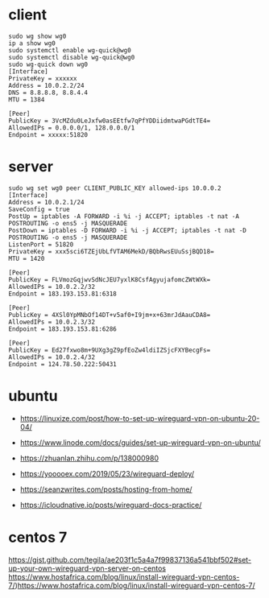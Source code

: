 # client
```
sudo wg show wg0
ip a show wg0
sudo systemctl enable wg-quick@wg0
sudo systemctl disable wg-quick@wg0
sudo wg-quick down wg0
[Interface]
PrivateKey = xxxxxx
Address = 10.0.2.2/24
DNS = 8.8.8.8, 8.8.4.4
MTU = 1384

[Peer]
PublicKey = 3VcMZdu0LeJxfw0asEEtfw7qPfYDDiidmtwaPGdtTE4=
AllowedIPs = 0.0.0.0/1, 128.0.0.0/1
Endpoint = xxxxx:51820
```
# server
```
sudo wg set wg0 peer CLIENT_PUBLIC_KEY allowed-ips 10.0.0.2
[Interface]
Address = 10.0.2.1/24
SaveConfig = true
PostUp = iptables -A FORWARD -i %i -j ACCEPT; iptables -t nat -A POSTROUTING -o ens5 -j MASQUERADE
PostDown = iptables -D FORWARD -i %i -j ACCEPT; iptables -t nat -D POSTROUTING -o ens5 -j MASQUERADE
ListenPort = 51820
PrivateKey = xxx5sci6TZEjUbLfVTAM6MekD/BQbRwsEUuSsjBQD18=
MTU = 1420

[Peer]
PublicKey = FLVmozGqjwvSdNcJEU7yxlK8CsfAgyujafomcZWtWXk=
AllowedIPs = 10.0.2.2/32
Endpoint = 183.193.153.81:6318

[Peer]
PublicKey = 4XSl0YpMNbOf14DT+v5af0+I9jm+x+63mrJdAauCDA8=
AllowedIPs = 10.0.2.3/32
Endpoint = 183.193.153.81:6286

[Peer]
PublicKey = Ed27fxwo8m+9UXg3gZ9pfEoZw4ldiIZSjcFXYBecgFs=
AllowedIPs = 10.0.2.4/32
Endpoint = 124.78.50.222:50431
```
# ubuntu
- https://linuxize.com/post/how-to-set-up-wireguard-vpn-on-ubuntu-20-04/
- https://www.linode.com/docs/guides/set-up-wireguard-vpn-on-ubuntu/
- https://zhuanlan.zhihu.com/p/138000980
- https://yooooex.com/2019/05/23/wireguard-deploy/
- https://seanzwrites.com/posts/hosting-from-home/

- https://icloudnative.io/posts/wireguard-docs-practice/

# centos 7
https://gist.github.com/tegila/ae203f1c5a4a7f99837136a541bbf502#set-up-your-own-wireguard-vpn-server-on-centos
https://www.hostafrica.com/blog/linux/install-wireguard-vpn-centos-7/)https://www.hostafrica.com/blog/linux/install-wireguard-vpn-centos-7/
